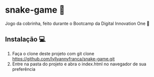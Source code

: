 # snake-game :snake:
Jogo da cobrinha, feito durante o Bootcamp da Digital Innovation One :tada:

## Instalação :computer:
1. Faça o clone deste projeto com git clone https://github.com/lyllyannyfranca/snake-game.git
2. Entre na pasta do projeto e abra o index.html no navegador de sua preferência
